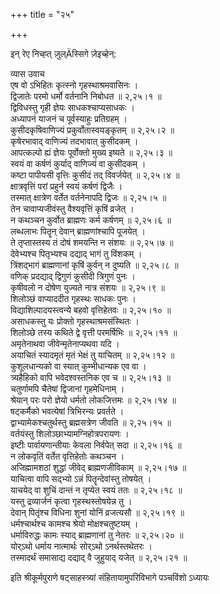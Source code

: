 +++
title = "२५"

+++
    
इन् रेए निच्ह्त् ज़ुल्Äस्सिगे ज़ेइच्हेन्:  
    
व्यास उवाच  
एष वो ऽभिहितः कृत्स्नो गृहस्थाश्रमवासिनः ।  
द्विजातेः परमो धर्मो वर्तनानि निबोधत ॥ २,२५।१ ॥  
द्विविधस्तु गृही ज्ञेयः साधकश्चाप्यसाधकः ।  
अध्यापनं याजनं च पूर्वस्याहुः प्रतिग्रहम् ।  
कुसीदकृषिवाणिज्यं प्रकुर्वोतास्वयङ्कृतम् ॥ २,२५।२ ॥  
कृषेरभावाद् वाणिज्यं तदभावात् कुसीदकम् ।  
आपत्कल्पो ह्यं ज्ञेयः पूर्वोक्तो मुख्य इष्यते ॥ २,२५।३ ॥  
स्वयं वा कर्षणं कुर्याद् वाणिज्यं वा कुसीदकम् ।  
कष्टा पापीयसी वृत्तिः कुसीदं तद् विवर्जयेत् ॥ २,२५।४ ॥  
क्षात्रवृत्तिं परां प्रहुर्न स्वयं कर्षणं द्विजैः ।  
तस्मात् क्षात्रेण वर्तेत वर्तनेनापदि द्विजः ॥ २,२५।५ ॥  
तेन चावाप्यजीवंस्तु वैश्यवृत्तिं कृषिं व्रजेत् ।  
न कथञ्चन कुर्वोत ब्राह्मणः कर्म कर्षणम् ॥ २,२५।६ ॥  
लब्धलाभः पितॄन् देवान् ब्राह्मणांश्चापि पूजयेत् ।  
ते तृप्तास्तस्य तं दोषं शमयन्ति न संशयः ॥ २,२५।७ ॥  
देवेभ्यश्च पितृभ्यश्च दद्याद् भागं तु विंशकम् ।  
त्रिंशद्भागं ब्राह्मणानां कृषिं कुर्वन् न दुष्यति ॥ २,२५।८ ॥  
वणिक् प्रदद्याद् द्विगुणं कुसीदी त्रिगुणं पुनः ।  
कृषीवलो न दोषेण युज्यते नात्र संशयः ॥ २,२५।९ ॥  
शिलोञ्छं वाप्याददीत गृहस्थः साधकः पुनः ।  
विद्याशिल्पादयस्त्वन्ये बहवो वृत्तिहेतवः ॥ २,२५।१० ॥  
असाधकस्तु यः प्रोक्तो गृहस्थाश्रमसंस्थितः ।  
शिलोञ्छे तस्य कथिते द्वे वृत्ती परमर्षिभिः ॥ २,२५।११ ॥  
अमृतेनाथवा जीवेन्मृतेनाप्यथवा यदि ।  
अयाचितं स्यादमृतं मृतं भेक्षं तु याचितम् ॥ २,२५।१२ ॥  
कुशूलधान्यको वा स्यात् कुम्भीधान्यक एव वा ।  
त्र्यहैहिको वापि भवेदश्वस्तनिक एव च ॥ २,२५।१३ ॥  
चतुर्णामपि चैतेषां द्विजानां गृहमेधिनाम् ।  
श्रेयान् परः परो ज्ञेयो धर्मतो लोकजित्तमः ॥ २,२५।१४ ॥  
षट्कर्मैको भवत्येषां त्रिभिरन्यः प्रवर्तते ।  
द्वाभ्यामेकश्चतुर्थस्तु ब्रह्मसत्रेण जीवति ॥ २,२५।१५ ॥  
वर्तयंस्तु शिलोञ्छाभ्यामग्निहोत्रपरायणः ।  
इष्टीः पार्वायणान्तीयाः केवला निर्वपेत् सदा ॥ २,२५।१६ ॥  
न लोकवृतिं वर्तेत वृत्तिहेतोः कथञ्चन ।  
अजिह्मामशठां शुद्धां जीवेद् ब्राह्मणजीविकाम् ॥ २,२५।१७ ॥  
याचित्वा वापि सद्भ्यो ऽन्नं पितॄन्देवांस्तु तोषयेत् ।  
याचयेद् वा शुचिं दान्तं न तृप्येत स्वयं ततः ॥ २,२५।१८ ॥  
यस्तु द्रव्यार्जनं कृत्वा गृहस्थस्तोषयेन्न तु ।  
देवान् पितृंश्च विधिना शुनां योनिं व्रजत्यसौ ॥ २,२५।१९ ॥  
धर्मश्चार्थश्च कामश्च श्रेयो मोक्षश्चतुष्टयम् ।  
धर्माविरुद्धः कामः स्याद् ब्राह्मणानां तु नेतरः ॥ २,२५।२० ॥  
योर्ऽथो धर्माय नात्मार्थः सोर्ऽथो ऽनर्थस्तथेतरः ।  
तस्मादर्थं समासाद्य दद्याद् वै जुहुयाद् यजेत् ॥ २,२५।२१ ॥  
    
इति श्रीकूर्मपुराणे षट्साहस्त्र्यां संहितायामुपरिविभागे पञ्चविंशो ऽध्यायः
